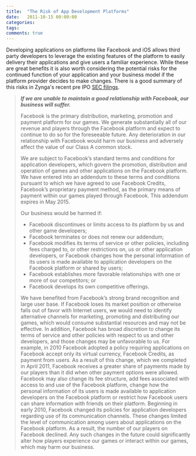 ```yaml
---
title:  "The Risk of App Development Platforms"
date:   2011-10-15 00:00:00
categories:
tags:
comments: true
---
```


Developing applications on platforms like Facebook and iOS allows third party developers to leverage the existing features of the platform to easily delivery their applications and give users a familiar experience. While these are great benefits it is also worth considering the potential risks for the continued function of your application and your business model if the platform provider decides to make changes. There is a good summary of this risks in Zynga's recent pre IPO <a title="Zynga Inc SEC Form S-1" href="http://www.sec.gov/Archives/edgar/data/1439404/000119312511180285/ds1.htm" target="_blank">SEC filings</a>.

<blockquote><p><strong><em>If we are unable to maintain a good relationship with Facebook, our business will suffer.</em></strong></p>
<p>Facebook is the primary distribution, marketing, promotion and payment platform for our games. We generate substantially all of our revenue and players through the Facebook platform and expect to continue to do so for the foreseeable future. Any deterioration in our relationship with Facebook would harm our business and adversely affect the value of our Class A common stock.</p>
<p>We are subject to Facebook’s standard terms and conditions for application developers, which govern the promotion, distribution and operation of games and other applications on the Facebook platform. We have entered into an addendum to these terms and conditions pursuant to which we have agreed to use Facebook Credits, Facebook’s proprietary payment method, as the primary means of payment within our games played through Facebook. This addendum expires in May 2015.</p>
<p>Our business would be harmed if:</p>
<ul>
<li>Facebook discontinues or limits access to its platform by us and other game developers;</li>
<li>Facebook terminates or does not renew our addendum;</li>
<li>Facebook modifies its terms of service or other policies, including fees charged to, or other restrictions on, us or other application developers, or Facebook changes how the personal information of its users is made available to application developers on the Facebook platform or shared by users;</li>
<li>Facebook establishes more favorable relationships with one or more of our competitors; or</li>
<li>Facebook develops its own competitive offerings.</li>
</ul>
<p>We have benefited from Facebook’s strong brand recognition and large user base. If Facebook loses its market position or otherwise falls out of favor with Internet users, we would need to identify alternative channels for marketing, promoting and distributing our games, which would consume substantial resources and may not be effective. In addition, Facebook has broad discretion to change its terms of service and other policies with respect to us and other developers, and those changes may be unfavorable to us. For example, in 2010 Facebook adopted a policy requiring applications on Facebook accept only its virtual currency, Facebook Credits, as payment from users. As a result of this change, which we completed in April 2011, Facebook receives a greater share of payments made by our players than it did when other payment options were allowed. Facebook may also change its fee structure, add fees associated with access to and use of the Facebook platform, change how the personal information of its users is made available to application developers on the Facebook platform or restrict how Facebook users can share information with friends on their platform. Beginning in early 2010, Facebook changed its policies for application developers regarding use of its communication channels. These changes limited the level of communication among users about applications on the Facebook platform. As a result, the number of our players on Facebook declined. Any such changes in the future could significantly alter how players experience our games or interact within our games, which may harm our business.</p></blockquote>
